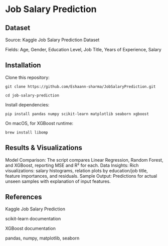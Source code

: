 # Job Salary Prediction

## Dataset
Source: Kaggle Job Salary Prediction Dataset

Fields: Age, Gender, Education Level, Job Title, Years of Experience, Salary


## Installation
Clone this repository:

```
git clone https://github.com/Eshaann-sharma/JobSalaryPrediction.git
```
```
cd job-salary-prediction
```

Install dependencies:

```
pip install pandas numpy scikit-learn matplotlib seaborn xgboost
```
On macOS, for XGBoost runtime:

```
brew install libomp
```

## Results & Visualizations
Model Comparison:
The script compares Linear Regression, Random Forest, and XGBoost, reporting MSE and R² for each.
Data Insights:
Rich visualizations: salary histograms, relation plots by education/job title, feature importances, and residuals.
Sample Output:
Predictions for actual unseen samples with explanation of input features.

## References
Kaggle Job Salary Prediction

scikit-learn documentation

XGBoost documentation

pandas, numpy, matplotlib, seaborn
